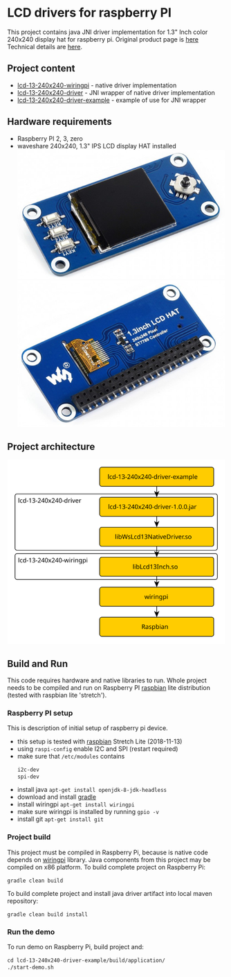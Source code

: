 # LCD drivers for raspberry PI
This project contains java JNI driver implementation for 1.3" Inch color 240x240 display hat for raspberry pi.
Original product page is [here](https://www.waveshare.com/1.3inch-lcd-hat.htm) 
Technical details are [here](https://www.waveshare.com/wiki/1.3inch_LCD_HAT).

## Project content
* [lcd-13-240x240-wiringpi](lcd-13-240x240-wiringpi/README.md) - native driver implementation
* [lcd-13-240x240-driver](lcd-13-240x240-driver/README.md) - JNI wrapper of native driver implementation
* [lcd-13-240x240-driver-example](lcd-13-240x240-driver-example/README.md) - example of use for JNI wrapper

## Hardware requirements
- Raspberry PI 2, 3, zero
- waveshare 240x240, 1.3" IPS LCD display HAT installed
![1.3lcd-front](docs/1.3inch-lcd-hat-1.jpg)
![1.3lcd-front](docs/1.3inch-lcd-hat-2.jpg)

## Project architecture
![architecture](docs/component-architecture.svg)

## Build and Run
This code requires hardware and native libraries to run. Whole project needs to be compiled and run on 
Raspberry PI [raspbian](https://www.raspberrypi.org/downloads/raspbian/) lite distribution (tested with raspbian lite 'stretch').

### Raspberry PI setup
This is description of initial setup of raspberry pi device.
* this setup is tested with [raspbian](https://www.raspberrypi.org/downloads/raspbian/) Stretch Lite (2018-11-13)
* using ``raspi-config`` enable I2C and SPI (restart required)
* make sure that ``/etc/modules`` contains 
  ```
  i2c-dev
  spi-dev
  ```
* install java ``apt-get install openjdk-8-jdk-headless``
* download and install [gradle](https://services.gradle.org/distributions/gradle-5.0-bin.zip)
* install wiringpi ``apt-get install wiringpi``
* make sure wiringpi is installed by running ``gpio -v``
* install git ``apt-get install git``

### Project build
This project must be compiled in Raspberry Pi, because is native code depends on [wiringpi](http://wiringpi.com/) library. 
Java components from this project may be compiled on x86 platform.
To build complete project on Raspberry Pi:
```
gradle clean build
```
To build complete project and install java driver artifact into local maven repository:
```
gradle clean build install
```

### Run the demo
To run demo on Raspberry Pi, build project and:
```
cd lcd-13-240x240-driver-example/build/application/
./start-demo.sh
```
